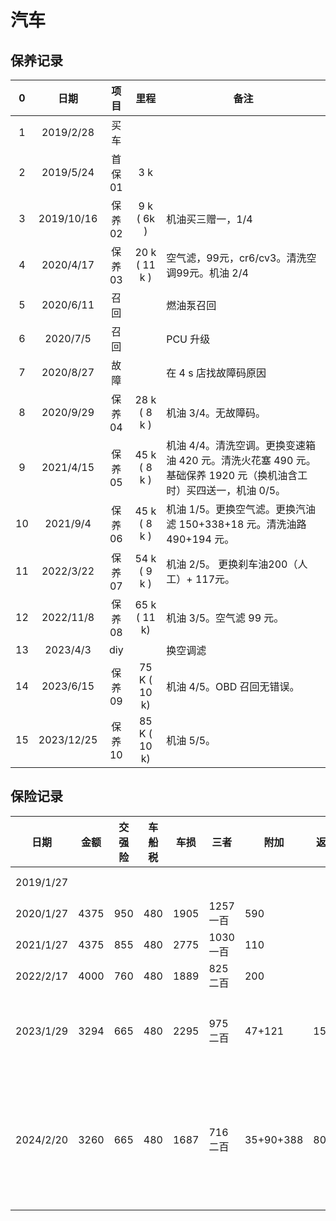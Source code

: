 # 汽车

## 保养记录

| 0  |     日期     |   项目    |      里程       | 备注                                                                   |
|:--:|:----------:|:-------:|:-------------:|----------------------------------------------------------------------|
| 1  | 2019/2/28  |   买车    |               |                                                                      |
| 2  | 2019/5/24  |  首保01   |      3 k      |                                                                      |
| 3  | 2019/10/16 |  保养02   |  9 k ( 6k )   | 机油买三赠一，1/4                                                           |
| 4  | 2020/4/17  |  保养03   | 20 k ( 11 k ) | 空气滤，99元，cr6/cv3。清洗空调99元。机油 2/4                                       |
| 5  | 2020/6/11  |   召回    |               | 燃油泵召回                                                                |
| 6  |  2020/7/5  |   召回    |               | PCU 升级                                                               |
| 7  | 2020/8/27  |   故障    |               | 在 4 s 店找故障码原因                                                        |
| 8  | 2020/9/29  |  保养04   | 28 k ( 8 k )  | 机油 3/4。无故障码。                                                         |
| 9  | 2021/4/15  |  保养05   | 45 k ( 8 k )  | 机油 4/4。清洗空调。更换变速箱油 420 元。清洗火花塞 490 元。基础保养 1920 元（换机油含工时）买四送一，机油 0/5。 |
| 10 |  2021/9/4  |  保养06   | 45 k ( 8 k )  | 机油 1/5。更换空气滤。更换汽油滤 150+338+18 元。清洗油路 490+194 元。                      |
| 11 | 2022/3/22  |  保养07   | 54 k ( 9 k )  | 机油 2/5。 更换刹车油200（人工）+ 117元。                                          |
| 12 | 2022/11/8  |  保养08   | 65 k ( 11 k)  | 机油 3/5。空气滤 99 元。                                                     |
| 13 |  2023/4/3  |   diy   |               | 换空调滤                                                                 |
| 14 | 2023/6/15  |  保养09   | 75 K ( 10 k)  | 机油 4/5。OBD 召回无错误。                                                    |
| 15 | 2023/12/25 |  保养10   | 85 K ( 10 k)  | 机油 5/5。                                                              |

## 保险记录
| 日期        | 金额   | 交强险 | 车船税 | 车损   | 三者     | 附加        | 返现   | 备注        |
|-----------|------|-----|-----|------|--------|-----------|------|-----------|
| 2019/1/27 |      |     |     |      |        |           |      | 4s店       |
| 2020/1/27 | 4375 | 950 | 480 | 1905 | 1257一百 | 590       |      |           |
| 2021/1/27 | 4375 | 855 | 480 | 2775 | 1030一百 | 110       |      |           |
| 2022/2/17 | 4000 | 760 | 480 | 1889 | 825二百  | 200       |      |           |
| 2023/1/29 | 3294 | 665 | 480 | 2295 | 975二百  | 47+121    | 1550 | 交强险下浮     |
| 2024/2/20 | 3260 | 665 | 480 | 1687 | 716二百  | 35+90+388 | 801  | 交强险和商业险下浮 |
